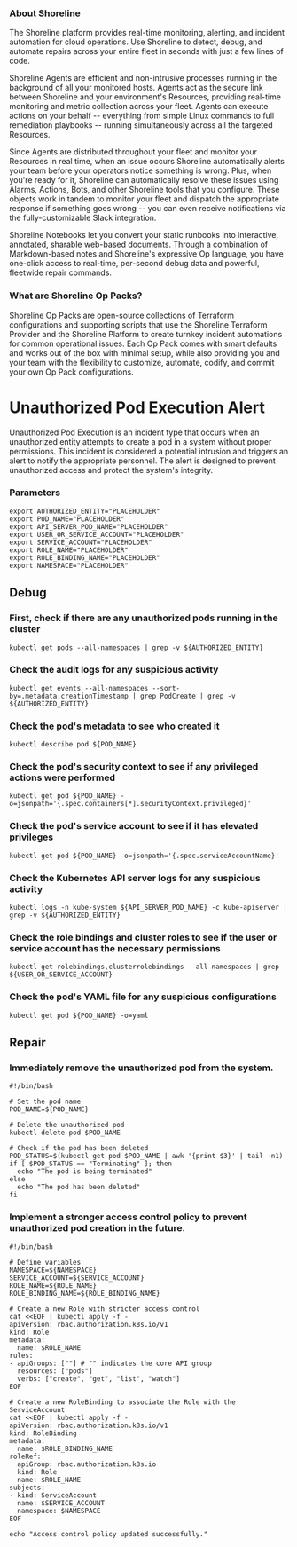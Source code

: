 
### About Shoreline
The Shoreline platform provides real-time monitoring, alerting, and incident automation for cloud operations. Use Shoreline to detect, debug, and automate repairs across your entire fleet in seconds with just a few lines of code.

Shoreline Agents are efficient and non-intrusive processes running in the background of all your monitored hosts. Agents act as the secure link between Shoreline and your environment's Resources, providing real-time monitoring and metric collection across your fleet. Agents can execute actions on your behalf -- everything from simple Linux commands to full remediation playbooks -- running simultaneously across all the targeted Resources.

Since Agents are distributed throughout your fleet and monitor your Resources in real time, when an issue occurs Shoreline automatically alerts your team before your operators notice something is wrong. Plus, when you're ready for it, Shoreline can automatically resolve these issues using Alarms, Actions, Bots, and other Shoreline tools that you configure. These objects work in tandem to monitor your fleet and dispatch the appropriate response if something goes wrong -- you can even receive notifications via the fully-customizable Slack integration.

Shoreline Notebooks let you convert your static runbooks into interactive, annotated, sharable web-based documents. Through a combination of Markdown-based notes and Shoreline's expressive Op language, you have one-click access to real-time, per-second debug data and powerful, fleetwide repair commands.

### What are Shoreline Op Packs?
Shoreline Op Packs are open-source collections of Terraform configurations and supporting scripts that use the Shoreline Terraform Provider and the Shoreline Platform to create turnkey incident automations for common operational issues. Each Op Pack comes with smart defaults and works out of the box with minimal setup, while also providing you and your team with the flexibility to customize, automate, codify, and commit your own Op Pack configurations.

# Unauthorized Pod Execution Alert

Unauthorized Pod Execution is an incident type that occurs when an unauthorized entity attempts to create a pod in a system without proper permissions. This incident is considered a potential intrusion and triggers an alert to notify the appropriate personnel. The alert is designed to prevent unauthorized access and protect the system's integrity.

### Parameters

```shell
export AUTHORIZED_ENTITY="PLACEHOLDER"
export POD_NAME="PLACEHOLDER"
export API_SERVER_POD_NAME="PLACEHOLDER"
export USER_OR_SERVICE_ACCOUNT="PLACEHOLDER"
export SERVICE_ACCOUNT="PLACEHOLDER"
export ROLE_NAME="PLACEHOLDER"
export ROLE_BINDING_NAME="PLACEHOLDER"
export NAMESPACE="PLACEHOLDER"
```

## Debug

### First, check if there are any unauthorized pods running in the cluster

```shell
kubectl get pods --all-namespaces | grep -v ${AUTHORIZED_ENTITY}
```

### Check the audit logs for any suspicious activity

```shell
kubectl get events --all-namespaces --sort-by=.metadata.creationTimestamp | grep PodCreate | grep -v ${AUTHORIZED_ENTITY}
```

### Check the pod's metadata to see who created it

```shell
kubectl describe pod ${POD_NAME}
```

### Check the pod's security context to see if any privileged actions were performed

```shell
kubectl get pod ${POD_NAME} -o=jsonpath='{.spec.containers[*].securityContext.privileged}'
```

### Check the pod's service account to see if it has elevated privileges

```shell
kubectl get pod ${POD_NAME} -o=jsonpath='{.spec.serviceAccountName}'
```

### Check the Kubernetes API server logs for any suspicious activity

```shell
kubectl logs -n kube-system ${API_SERVER_POD_NAME} -c kube-apiserver | grep -v ${AUTHORIZED_ENTITY}
```

### Check the role bindings and cluster roles to see if the user or service account has the necessary permissions

```shell
kubectl get rolebindings,clusterrolebindings --all-namespaces | grep ${USER_OR_SERVICE_ACCOUNT}
```

### Check the pod's YAML file for any suspicious configurations

```shell
kubectl get pod ${POD_NAME} -o=yaml
```

## Repair

### Immediately remove the unauthorized pod from the system.

```shell
#!/bin/bash

# Set the pod name
POD_NAME=${POD_NAME}

# Delete the unauthorized pod
kubectl delete pod $POD_NAME

# Check if the pod has been deleted
POD_STATUS=$(kubectl get pod $POD_NAME | awk '{print $3}' | tail -n1)
if [ $POD_STATUS == "Terminating" ]; then
  echo "The pod is being terminated"
else
  echo "The pod has been deleted"
fi
```

### Implement a stronger access control policy to prevent unauthorized pod creation in the future.

```shell
#!/bin/bash

# Define variables
NAMESPACE=${NAMESPACE}
SERVICE_ACCOUNT=${SERVICE_ACCOUNT}
ROLE_NAME=${ROLE_NAME}
ROLE_BINDING_NAME=${ROLE_BINDING_NAME}

# Create a new Role with stricter access control
cat <<EOF | kubectl apply -f -
apiVersion: rbac.authorization.k8s.io/v1
kind: Role
metadata:
  name: $ROLE_NAME
rules:
- apiGroups: [""] # "" indicates the core API group
  resources: ["pods"]
  verbs: ["create", "get", "list", "watch"]
EOF

# Create a new RoleBinding to associate the Role with the ServiceAccount
cat <<EOF | kubectl apply -f -
apiVersion: rbac.authorization.k8s.io/v1
kind: RoleBinding
metadata:
  name: $ROLE_BINDING_NAME
roleRef:
  apiGroup: rbac.authorization.k8s.io
  kind: Role
  name: $ROLE_NAME
subjects:
- kind: ServiceAccount
  name: $SERVICE_ACCOUNT
  namespace: $NAMESPACE
EOF

echo "Access control policy updated successfully."
```